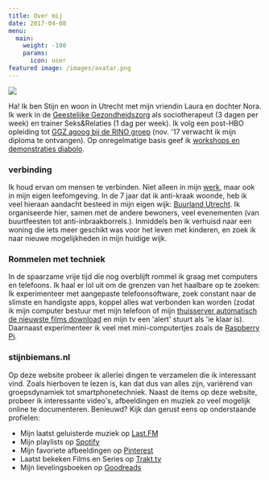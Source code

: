 ```yaml
---
title: Over mij
date: 2017-04-08
menu:
  main:
    weight: -100
    params:
      icon: user
featured image: /images/avatar.png
---
```


![](images/avatar.png)

Ha! Ik ben Stijn en woon in Utrecht met mijn vriendin Laura en dochter Nora. Ik werk in de [Geestelijke Gezondheidszorg](https://www.altrecht.nl/zorgeenheid/aventurijn-wier/) als sociotherapeut (3 dagen per week) en trainer Seks&Relaties (1 dag per week). Ik volg een post-HBO opleiding tot [GGZ agoog bij de RINO groep](https://www.rinogroep.nl/opleiding/4438) (nov. '17 verwacht ik mijn diploma te ontvangen). Op onregelmatige basis geef ik [workshops en demonstraties diabolo](http://www.diaboloworkshop.nl).

### verbinding

Ik houd ervan om mensen te verbinden. Niet alleen in mijn [werk](http://www.stijnbiemans.nl/cv/), maar ook in mijn eigen leefomgeving.  In de 7 jaar dat ik anti-kraak woonde, heb ik veel hieraan aandacht besteed  in mijn eigen wijk: [Buurland Utrecht](http://www.buurlandutrecht.nl/). Ik organiseerde hier, samen met de andere bewoners, veel evenementen (van buurtfeesten tot anti-inbraakborrels.). Inmiddels ben ik verhuisd naar een woning die iets meer geschikt was voor het leven met kinderen, en zoek ik naar nieuwe mogelijkheden in mijn huidige wijk.

### Rommelen met techniek

In de spaarzame vrije tijd die nog overblijft rommel ik graag met computers en telefoons. Ik haal er lol uit om de grenzen van het haalbare op te zoeken: Ik experimenteer met aangepaste telefoonsoftware, zoek constant naar de slimste en handigste apps, koppel alles wat verbonden kan worden (zodat ik mijn computer bestuur met mijn telefoon of mijn [thuisserver automatisch de nieuwste films download](http://www.stijnbiemans.nl/technologie/mijn-ideale-media-center-setup/) en mijn tv een 'alert' stuurt als 'ie klaar is). Daarnaast experimenteer ik veel met mini-computertjes zoals de [Raspberry Pi](http://www.stijnbiemans.nl/tag/raspberry-pi/).

### stijnbiemans.nl

Op deze website probeer ik allerlei dingen te verzamelen die ik interessant vind. Zoals hierboven te lezen is, kan dat dus van alles zijn, variërend van groepsdynamiek tot smartphonetechniek. Naast de items op deze website, probeer ik interessante video's, afbeeldingen en muziek zo veel mogelijk online te documenteren. Benieuwd? Kijk dan gerust eens op onderstaande profielen:

- Mijn laatst geluisterde muziek op [Last.FM](https://www.last.fm/user/iroQuai)
- Mijn playlists op [Spotify](https://play.spotify.com/user/stijnbiemans)
- Mijn favoriete afbeeldingen op [Pinterest](https://nl.pinterest.com/stijnbiemans/)
- Laatst bekeken Films en Series op [Trakt.tv](https://trakt.tv/users/iroquai)
- Mijn lievelingsboeken op [Goodreads](https://www.goodreads.com/user/show/27431420-stijn)
